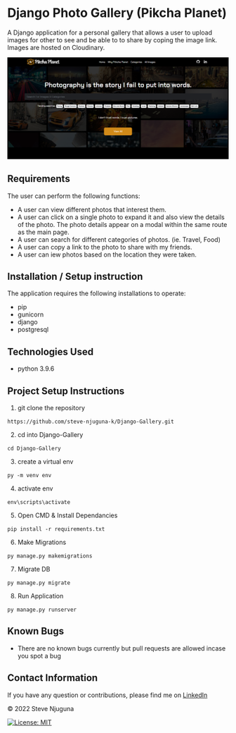 # Django Photo Gallery (Pikcha Planet)
A Django application for a personal gallery that allows a user to upload images for other to see and be able to to share by coping the image link. Images are hosted on Cloudinary.

![](https://github.com/steve-njuguna-k/Django-Gallery/blob/master/Screenshot.PNG)

## Requirements
The user can perform the following functions:

- A user can view different photos that interest them.
- A user can click on a single photo to expand it and also view the details of the photo. The photo details appear on a modal within the same route as the main page.
- A user can search for different categories of photos. (ie. Travel, Food)
- A user can copy a link to the photo to share with my friends.
- A user can iew photos based on the location they were taken.

## Installation / Setup instruction
The application requires the following installations to operate:
- pip
- gunicorn
- django
- postgresql

## Technologies Used
- python 3.9.6

## Project Setup Instructions
1) git clone the repository 
```
https://github.com/steve-njuguna-k/Django-Gallery.git
```
2. cd into Django-Gallery
```
cd Django-Gallery
```
3. create a virtual env
```
py -m venv env
```
4. activate env
```
env\scripts\activate
```
5. Open CMD & Install Dependancies
```
pip install -r requirements.txt
```
6. Make Migrations
```
py manage.py makemigrations
```
7. Migrate DB
```
py manage.py migrate
```
8. Run Application
```
py manage.py runserver
```

## Known Bugs
- There are no known bugs currently but pull requests are allowed incase you spot a bug

## Contact Information
If you have any question or contributions, please find me on [LinkedIn](https://www.linkedin.com/in/steve-njuguna-aa426096/)

© 2022 Steve Njuguna

[![License: MIT](https://img.shields.io/badge/License-MIT-yellow.svg)](https://opensource.org/licenses/MIT)
